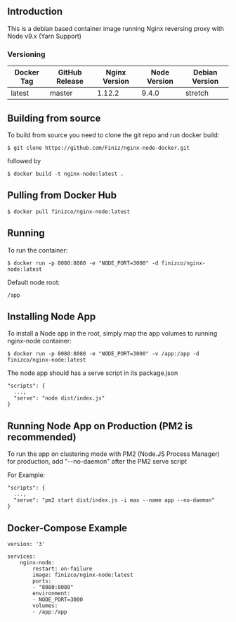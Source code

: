 ## Introduction
This is a debian based container image running Nginx reversing proxy with Node v9.x (Yarn Support)

### Versioning
| Docker Tag | GitHub Release | Nginx Version | Node Version | Debian Version |
|-----|-------|-----|--------|--------|
| latest | master | 1.12.2 | 9.4.0 | stretch |

## Building from source
To build from source you need to clone the git repo and run docker build:
```
$ git clone https://github.com/Finiz/nginx-node-docker.git
```

followed by
```
$ docker build -t nginx-node:latest .
```

## Pulling from Docker Hub
```
$ docker pull finizco/nginx-node:latest
```

## Running
To run the container:
```
$ docker run -p 8080:8080 -e "NODE_PORT=3000" -d finizco/nginx-node:latest
```

Default node root:
```
/app
```

## Installing Node App
To install a Node app in the root, simply map the app volumes to running nginx-node container:

```
$ docker run -p 8080:8080 -e "NODE_PORT=3000" -v /app:/app -d finizco/nginx-node:latest
```

The node app should has a serve script in its package.json

```
"scripts": {
  ...,
  "serve": "node dist/index.js"
}
```

## Running Node App on Production (PM2 is recommended)

To run the app on clustering mode with PM2 (Node.JS Process Manager) for production, add "--no-daemon" after the PM2 serve script

For Example:

```
"scripts": {
  ...,
  "serve": "pm2 start dist/index.js -i max --name app --no-daemon"
}
```

## Docker-Compose Example

```
version: '3'

services:
    nginx-node:
        restart: on-failure
        image: finizco/nginx-node:latest
        ports:
        - "8080:8080"
        environment:
        - NODE_PORT=3000
        volumes:
        - /app:/app
```

